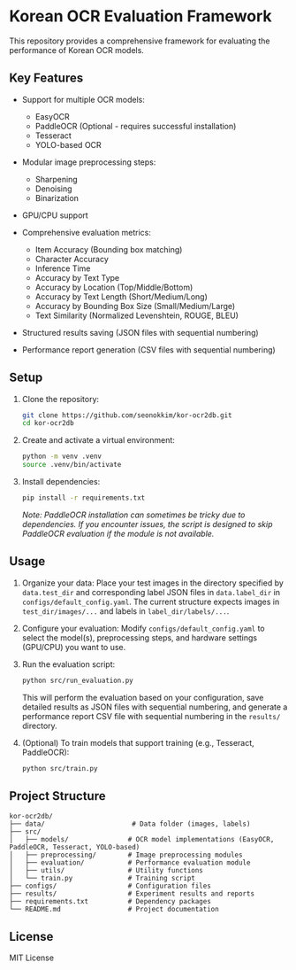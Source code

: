 # Korean OCR Evaluation Framework

This repository provides a comprehensive framework for evaluating the performance of Korean OCR models.

## Key Features

- Support for multiple OCR models:
  - EasyOCR
  - PaddleOCR (Optional - requires successful installation)
  - Tesseract
  - YOLO-based OCR

- Modular image preprocessing steps:
  - Sharpening
  - Denoising
  - Binarization

- GPU/CPU support
- Comprehensive evaluation metrics:
  - Item Accuracy (Bounding box matching)
  - Character Accuracy
  - Inference Time
  - Accuracy by Text Type
  - Accuracy by Location (Top/Middle/Bottom)
  - Accuracy by Text Length (Short/Medium/Long)
  - Accuracy by Bounding Box Size (Small/Medium/Large)
  - Text Similarity (Normalized Levenshtein, ROUGE, BLEU)

- Structured results saving (JSON files with sequential numbering)
- Performance report generation (CSV files with sequential numbering)

## Setup

1. Clone the repository:
   ```bash
   git clone https://github.com/seonokkim/kor-ocr2db.git
   cd kor-ocr2db
   ```

2. Create and activate a virtual environment:
   ```bash
   python -m venv .venv
   source .venv/bin/activate
   ```

3. Install dependencies:
   ```bash
   pip install -r requirements.txt
   ```
   *Note: PaddleOCR installation can sometimes be tricky due to dependencies. If you encounter issues, the script is designed to skip PaddleOCR evaluation if the module is not available.*

## Usage

1. Organize your data:
   Place your test images in the directory specified by `data.test_dir` and corresponding label JSON files in `data.label_dir` in `configs/default_config.yaml`. The current structure expects images in `test_dir/images/...` and labels in `label_dir/labels/...`.

2. Configure your evaluation:
   Modify `configs/default_config.yaml` to select the model(s), preprocessing steps, and hardware settings (GPU/CPU) you want to use.

3. Run the evaluation script:
   ```bash
   python src/run_evaluation.py
   ```
   This will perform the evaluation based on your configuration, save detailed results as JSON files with sequential numbering, and generate a performance report CSV file with sequential numbering in the `results/` directory.

4. (Optional) To train models that support training (e.g., Tesseract, PaddleOCR):
   ```bash
   python src/train.py
   ```

## Project Structure

```
kor-ocr2db/
├── data/                      # Data folder (images, labels)
├── src/
│   ├── models/               # OCR model implementations (EasyOCR, PaddleOCR, Tesseract, YOLO-based)
│   ├── preprocessing/        # Image preprocessing modules
│   ├── evaluation/           # Performance evaluation module
│   ├── utils/                # Utility functions
│   └── train.py              # Training script
├── configs/                  # Configuration files
├── results/                  # Experiment results and reports
├── requirements.txt          # Dependency packages
└── README.md                 # Project documentation
```

## License

MIT License 